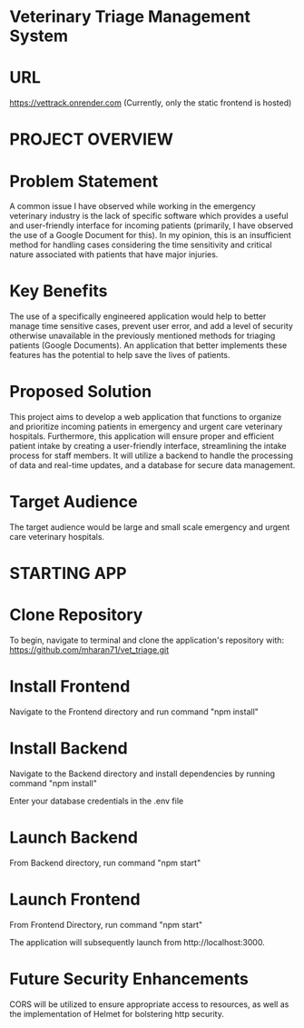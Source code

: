 # Veterinary Triage Management System

# URL

https://vettrack.onrender.com
(Currently, only the static frontend is hosted)

# PROJECT OVERVIEW

# Problem Statement

A common issue I have observed while working in the emergency veterinary industry is
the lack of specific software which provides a useful and user-friendly interface for incoming
patients (primarily, I have observed the use of a Google Document for this). In my opinion, this
is an insufficient method for handling cases considering the time sensitivity and critical nature
associated with patients that have major injuries.

# Key Benefits

The use of a specifically engineered application would help to better manage time
sensitive cases, prevent user error, and add a level of security otherwise unavailable in the
previously mentioned methods for triaging patients (Google Documents). An application that
better implements these features has the potential to help save the lives of patients.

# Proposed Solution

This project aims to develop a web application that functions to organize and prioritize incoming
patients in emergency and urgent care veterinary hospitals. Furthermore, this application will
ensure proper and efficient patient intake by creating a user-friendly interface, streamlining the
intake process for staff members. It will utilize a backend to handle the processing of data and
real-time updates, and a database for secure data management. 

# Target Audience

The target audience would be large and small scale emergency and urgent care veterinary hospitals.


# STARTING APP

# Clone Repository 

To begin, navigate to terminal and clone the application's repository with: https://github.com/mharan71/vet_triage.git

# Install Frontend

Navigate to the Frontend directory and run command "npm install"

# Install Backend

Navigate to the Backend directory and install dependencies by running command "npm install"

Enter your database credentials in the .env file

# Launch Backend

From Backend directory, run command "npm start"

# Launch Frontend

From Frontend Directory, run command "npm start"

The application will subsequently launch from http://localhost:3000.

# Future Security Enhancements

CORS will be utilized to ensure appropriate access to resources, as well as the implementation of Helmet for bolstering http security.